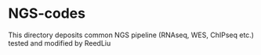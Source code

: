 # NGS-codes
This directory deposits common NGS pipeline (RNAseq, WES, ChIPseq etc.) tested and modified by ReedLiu
